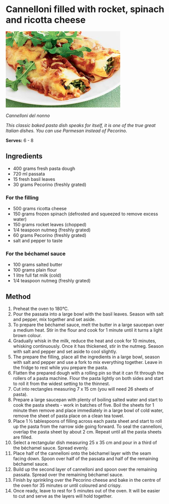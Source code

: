 # Cannelloni filled with rocket, spinach and ricotta cheese

![Name](resources/canelloni.jpg)

*Cannelloni del nonno*

*This classic baked pasta dish speaks for itself, it is one of the true great Italian dishes. You can use Parmesan instead of Pecorino.*

**Serves:** 6 - 8

## Ingredients
- 400 grams fresh pasta dough
- 720 ml passata
- 15 fresh basil leaves
- 30 grams Pecorino (freshly grated)

### For the filling
- 500 grams ricotta cheese
- 150 grams frozen spinach (defrosted and squeezed to remove excess water)
- 150 grams rocket leaves (chopped)
- 1/4 teaspoon nutmeg (freshly grated)
- 60 grams Pecorino (freshly grated)
- salt and pepper to taste

### For the béchamel sauce
- 100 grams salted butter
- 100 grams plain flour
- 1 litre full fat milk (cold)
- 1/4 teaspoon nutmeg (freshly grated)


## Method
1. Preheat the oven to 180°C.
1. Pour the passata into a large bowl with the basil leaves. Season with salt and pepper, mix together and set aside.
1. To prepare the béchamel sauce, melt the butter in a large saucepan over a medium heat. Stir in the flour and cook for 1 minute until it turns a light brown colour. 
1. Gradually whisk in the milk, reduce the heat and cook for 10 minutes, whisking continuously. Once it has thickened, stir in the nutmeg. Season with salt and pepper and set aside to cool slightly.
1. The prepare the filling, place all the ingredients in a large bowl, season with salt and pepper and use a fork to mix everything together. Leave in the fridge to rest while you prepare the pasta.
1. Flatten the prepared dough with a rolling pin so that it can fit through the rollers of a pasta machine. Flour the pasta lightly on both sides and start to roll it from the widest setting to the thinnest. 
1. Cut into rectangles measuring 7 x 15 cm (you will need 26 sheets of pasta).
1. Prepare a large saucepan with plenty of boiling salted water and start to cook the pasta sheets - work in batches of five. Boil the sheets for 1 minute then remove and place immediately in a large bowl of cold water, remove the sheet of pasta place on a clean tea towel.
1. Place 1 ½ tablespoons of filling across each pasta sheet and start to roll up the pasta from the narrow side going forward. To seal the cannelloni, overlap the pasta sheet by about 2 cm. Repeat until all the pasta sheets are filled.
1. Select a rectangular dish measuring 25 x 35 cm and pour in a third of the béchamel sauce. Spread evenly.
1. Place half of the cannelloni onto the béchamel layer with the seam facing down. Spoon over half of the passata and half of the remaining béchamel sauce.
1. Build up the second layer of cannelloni and spoon over the remaining passata. Spread over the remaining béchamel sauce.
1. Finish by sprinkling over the Pecorino cheese and bake in the centre of the oven for 35 minutes or until coloured and crispy.
1. Once ready, leave to rest for 5 minutes out of the oven. It will be easier to cut and serve as the layers will hold together.